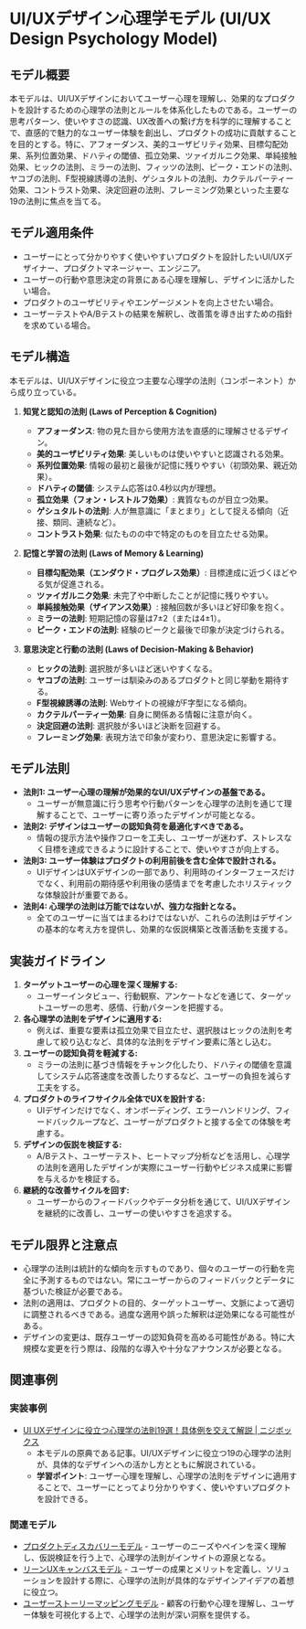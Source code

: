 # UI/UXデザイン心理学モデル (UI/UX Design Psychology Model)

## モデル概要
本モデルは、UI/UXデザインにおいてユーザー心理を理解し、効果的なプロダクトを設計するための心理学の法則とルールを体系化したものである。ユーザーの思考パターン、使いやすさの認識、UX改善への繋げ方を科学的に理解することで、直感的で魅力的なユーザー体験を創出し、プロダクトの成功に貢献することを目的とする。特に、アフォーダンス、美的ユーザビリティ効果、目標勾配効果、系列位置効果、ドハティの閾値、孤立効果、ツァイガルニク効果、単純接触効果、ヒックの法則、ミラーの法則、フィッツの法則、ピーク・エンドの法則、ヤコブの法則、F型視線誘導の法則、ゲシュタルトの法則、カクテルパーティー効果、コントラスト効果、決定回避の法則、フレーミング効果といった主要な19の法則に焦点を当てる。

## モデル適用条件
- ユーザーにとって分かりやすく使いやすいプロダクトを設計したいUI/UXデザイナー、プロダクトマネージャー、エンジニア。
- ユーザーの行動や意思決定の背景にある心理を理解し、デザインに活かしたい場合。
- プロダクトのユーザビリティやエンゲージメントを向上させたい場合。
- ユーザーテストやA/Bテストの結果を解釈し、改善策を導き出すための指針を求めている場合。

## モデル構造
本モデルは、UI/UXデザインに役立つ主要な心理学の法則（コンポーネント）から成り立っている。

1.  **知覚と認知の法則 (Laws of Perception & Cognition)**
    -   **アフォーダンス**: 物の見た目から使用方法を直感的に理解させるデザイン。
    -   **美的ユーザビリティ効果**: 美しいものは使いやすいと認識される効果。
    -   **系列位置効果**: 情報の最初と最後が記憶に残りやすい（初頭効果、親近効果）。
    -   **ドハティの閾値**: システム応答は0.4秒以内が理想。
    -   **孤立効果（フォン・レストルフ効果）**: 異質なものが目立つ効果。
    -   **ゲシュタルトの法則**: 人が無意識に「まとまり」として捉える傾向（近接、類同、連続など）。
    -   **コントラスト効果**: 似たものの中で特定のものを目立たせる効果。

2.  **記憶と学習の法則 (Laws of Memory & Learning)**
    -   **目標勾配効果（エンダウド・プログレス効果）**: 目標達成に近づくほどやる気が促進される。
    -   **ツァイガルニク効果**: 未完了や中断したことが記憶に残りやすい。
    -   **単純接触効果（ザイアンス効果）**: 接触回数が多いほど好印象を抱く。
    -   **ミラーの法則**: 短期記憶の容量は7±2（または4±1）。
    -   **ピーク・エンドの法則**: 経験のピークと最後で印象が決定づけられる。

3.  **意思決定と行動の法則 (Laws of Decision-Making & Behavior)**
    -   **ヒックの法則**: 選択肢が多いほど迷いやすくなる。
    -   **ヤコブの法則**: ユーザーは馴染みのあるプロダクトと同じ挙動を期待する。
    -   **F型視線誘導の法則**: Webサイトの視線がF字型になる傾向。
    -   **カクテルパーティー効果**: 自身に関係ある情報に注意が向く。
    -   **決定回避の法則**: 選択肢が多いほど決断を回避する。
    -   **フレーミング効果**: 表現方法で印象が変わり、意思決定に影響する。

## モデル法則
- **法則1: ユーザー心理の理解が効果的なUI/UXデザインの基盤である。**
  -   ユーザーが無意識に行う思考や行動パターンを心理学の法則を通じて理解することで、ユーザーに寄り添ったデザインが可能となる。
- **法則2: デザインはユーザーの認知負荷を最適化すべきである。**
  -   情報の提示方法や操作フローを工夫し、ユーザーが迷わず、ストレスなく目標を達成できるように設計することで、使いやすさが向上する。
- **法則3: ユーザー体験はプロダクトの利用前後を含む全体で設計される。**
  -   UIデザインはUXデザインの一部であり、利用時のインターフェースだけでなく、利用前の期待感や利用後の感情までを考慮したホリスティックな体験設計が重要である。
- **法則4: 心理学の法則は万能ではないが、強力な指針となる。**
  -   全てのユーザーに当てはまるわけではないが、これらの法則はデザインの基本的な考え方を提供し、効果的な仮説構築と改善活動を支援する。

## 実装ガイドライン
1.  **ターゲットユーザーの心理を深く理解する:**
    -   ユーザーインタビュー、行動観察、アンケートなどを通じて、ターゲットユーザーの思考、感情、行動パターンを把握する。
2.  **各心理学の法則をデザインに適用する:**
    -   例えば、重要な要素は孤立効果で目立たせ、選択肢はヒックの法則を考慮して絞り込むなど、具体的な法則をデザイン要素に落とし込む。
3.  **ユーザーの認知負荷を軽減する:**
    -   ミラーの法則に基づき情報をチャンク化したり、ドハティの閾値を意識してシステム応答速度を改善したりするなど、ユーザーの負担を減らす工夫をする。
4.  **プロダクトのライフサイクル全体でUXを設計する:**
    -   UIデザインだけでなく、オンボーディング、エラーハンドリング、フィードバックループなど、ユーザーがプロダクトと接する全ての体験を考慮する。
5.  **デザインの仮説を検証する:**
    -   A/Bテスト、ユーザーテスト、ヒートマップ分析などを活用し、心理学の法則を適用したデザインが実際にユーザー行動やビジネス成果に影響を与えるかを検証する。
6.  **継続的な改善サイクルを回す:**
    -   ユーザーからのフィードバックやデータ分析を通じて、UI/UXデザインを継続的に改善し、ユーザーの使いやすさを追求する。

## モデル限界と注意点
- 心理学の法則は統計的な傾向を示すものであり、個々のユーザーの行動を完全に予測するものではない。常にユーザーからのフィードバックとデータに基づいた検証が必要である。
- 法則の適用は、プロダクトの目的、ターゲットユーザー、文脈によって適切に調整されるべきである。過度な適用や誤った解釈は逆効果になる可能性がある。
- デザインの変更は、既存ユーザーの認知負荷を高める可能性がある。特に大規模な変更を行う際は、段階的な導入や十分なアナウンスが必要となる。

## 関連事例

### 実装事例
- [UI UXデザインに役立つ心理学の法則19選！具体例を交えて解説 | ニジボックス](https://blog.nijibox.jp/article/design_rule/)
  -   本モデルの原典である記事。UI/UXデザインに役立つ19の心理学の法則が、具体的なデザインへの活かし方とともに解説されている。
  -   **学習ポイント**: ユーザー心理を理解し、心理学の法則をデザインに適用することで、ユーザーにとってより分かりやすく、使いやすいプロダクトを設計できる。

### 関連モデル
- [プロダクトディスカバリーモデル](../../03_Component/ProductManager/プロダクトディスカバリーモデル.md) - ユーザーのニーズやペインを深く理解し、仮説検証を行う上で、心理学の法則がインサイトの源泉となる。
- [リーンUXキャンバスモデル](../../03_Component/ProductManager/リーンUXキャンバスモデル.md) - ユーザーの成果とメリットを定義し、ソリューションを設計する際に、心理学の法則が具体的なデザインアイデアの着想に役立つ。
- [ユーザーストーリーマッピングモデル](../../03_Component/ProductManager/ユーザーストーリーマッピングモデル.md) - 顧客の行動や心理を理解し、ユーザー体験を可視化する上で、心理学の法則が深い洞察を提供する。
